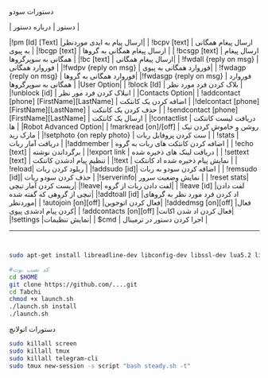 دستورات سودو

| دستور | درباره دستور |


|!pm [Id] [Text]  |ارسال پیام به ایدی موردنظر|
|  !bcpv [text] | ارسال پیغام همگانی به پیوی |
|!bcgp [text] | ارسال پیغام همگانی به گروها |
|  !bcsgp [text] | ارسال پیغام همگانی به سوپرگروها |
|!bc [text] | ارسال پیغام همگانی|
|  !fwdall {reply on msg} | فوروارد همگانی |
|!fwdpv {reply on msg} | فوروارد همگانی به پیوی|
|  !fwdagp {reply on msg} | فوروارد همگانی به گروها|
|!fwdasgp {reply on msg} | فوروارد همگانی به سوپرگروها |
|User Option|
|  !block [Id] | بلاک کردن فرد مورد نظر |
|!unblock [id] | انبلاک کردن فرد مور نظر |
|Contacts Option|
|  !addcontact [phone] [FirstName][LastName] | اضافه کردن یک کانتکت |
|!delcontact [phone] [FirstName][LastName] | حذف کردن یک کانتکت |
|  !sendcontact [phone] [FirstName][LastName] | ارسال یک کانتکت |
|!contactlist | دریافت لیست کانتکت ها |
|Robot Advanced Option|
|  !markread [on]/[off] | روشن و خاموش کردن تیک مارک رید |
|!setphoto {on reply photo} | ست کردن پروفایل ربات |
|  !stats | دریافت آمار ربات |
|!addmember | اضافه کردن کانتکت های ربات به گروه |
|  !echo [text] | برگرداندن نوشته |
|!export link | دریافت لینک های ذخیره شده |
|  !settext [text] | تنظیم پیام ادشدن کانتکت |
|!text | نمایش پیام ذخیره شده اد کانتکت |
|  !reload| ریلود کردن ربات |
|!addsudo [id]| اضافه کردن سودو به ربات |
|  !remsudo [id]| حذف کردن سودو ربات |
|!serverinfo| نمایش وضعیت سرور |
|  !reset stats|ریست کردن آمار تبچی|
|!leave| لفت دادن ربات از گروه|
|  !leave [id] |لفت دادن تبچی از گروهی که گفته شده|
|!addtoall [id] |اد کردن فرد مورد نظر به گروهای موردنظر|
|  !autojoin [on][off] |فعال کردن اتوجوین|
|!addedmsg [on][off] |فعال کردن پیام  ادشدی پیوی|
|  !addcontacts [on][off] |فعال کردن اد شدن اکانت|
|!settings |نمایش تنظیمات|
|   $cmd | اجرا کردن دستور در ترمینال |

* * *
 

```sh


sudo apt-get install libreadline-dev libconfig-dev libssl-dev lua5.2 liblua5.2-dev lua-socket lua-sec lua-expat libevent-dev make unzip git redis-server autoconf g++ libjansson-dev libpython-dev expat libexpat1-dev

#کد نصب بوت
cd $HOME
git clone https://github.com/....git
cd Tabchi
chmod +x launch.sh
./launch.sh install
./launch.sh

```

 دستورات اتولانچ
```sh
sudo killall screen
sudo killall tmux
sudo killall telegram-cli
sudo tmux new-session -s script "bash steady.sh -t"
```

